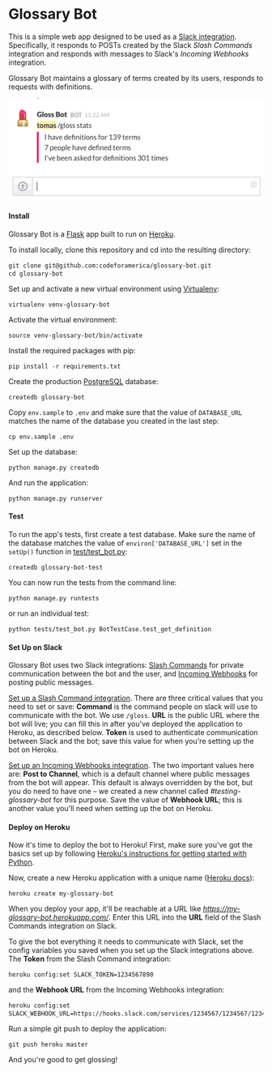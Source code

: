 # Glossary Bot
This is a simple web app designed to be used as a [Slack integration](https://slack.com/integrations). Specifically, it responds to POSTs created by the Slack *Slash Commands* integration and responds with messages to Slack's *Incoming Webhooks* integration.

Glossary Bot maintains a glossary of terms created by its users, responds to requests with definitions.

![DemoGif](static/gloss-bot-demo.gif)

#### Install
Glossary Bot is a [Flask](http://flask.pocoo.org/) app built to run on [Heroku](https://heroku.com/).

To install locally, clone this repository and cd into the resulting directory:

```
git clone git@github.com:codeforamerica/glossary-bot.git
cd glossary-bot
```

Set up and activate a new virtual environment using [Virtualenv](https://github.com/codeforamerica/howto/blob/master/Python-Virtualenv.md):

```
virtualenv venv-glossary-bot
```

Activate the virtual environment:

```
source venv-glossary-bot/bin/activate
```

Install the required packages with pip:

```
pip install -r requirements.txt
```

Create the production [PostgreSQL](https://github.com/codeforamerica/howto/blob/master/PostgreSQL.md) database:

```
createdb glossary-bot
```

Copy `env.sample` to `.env` and make sure that the value of `DATABASE_URL` matches the name of the database you created in the last step:

```
cp env.sample .env
```

Set up the database:

```
python manage.py createdb
```

And run the application:

```
python manage.py runserver
```

#### Test
To run the app's tests, first create a test database. Make sure the name of the database matches the value of `environ['DATABASE_URL']` set in the `setUp()` function in [test/test_bot.py](https://github.com/codeforamerica/glossary-bot/blob/master/tests/test_bot.py):

```
createdb glossary-bot-test
```

You can now run the tests from the command line:

```
python manage.py runtests
```

or run an individual test:

```
python tests/test_bot.py BotTestCase.test_get_definition
```

#### Set Up on Slack

Glossary Bot uses two Slack integrations: [Slash Commands](https://api.slack.com/slash-commands) for private communication between the bot and the user, and [Incoming Webhooks](https://api.slack.com/incoming-webhooks) for posting public messages.

[Set up a Slash Command integration](https://my.slack.com/services/new/slash-commands). There are three critical values that you need to set or save: **Command** is the command people on slack will use to communicate with the bot. We use `/gloss`. **URL** is the public URL where the bot will live; you can fill this in after you've deployed the application to Heroku, as described below. **Token** is used to authenticate communication between Slack and the bot; save this value for when you're setting up the bot on Heroku.

[Set up an Incoming Webhooks integration](https://my.slack.com/services/new/incoming-webhook). The two important values here are: **Post to Channel**, which is a default channel where public messages from the bot will appear. This default is always overridden by the bot, but you do need to have one – we created a new channel called *#testing-glossary-bot* for this purpose. Save the value of **Webhook URL**; this is another value you'll need when setting up the bot on Heroku.

#### Deploy on Heroku

Now it's time to deploy the bot to Heroku! First, make sure you've got the basics set up by following [Heroku's instructions for getting started with Python](https://devcenter.heroku.com/articles/getting-started-with-python-o).

Now, create a new Heroku application with a unique name ([Heroku docs](https://devcenter.heroku.com/articles/getting-started-with-python-o#deploy-your-application-to-heroku)):

```
heroku create my-glossary-bot
```

When you deploy your app, it'll be reachable at a URL like *https://my-glossary-bot.herokuapp.com/*. Enter this URL into the **URL** field of the Slash Commands integration on Slack.

To give the bot everything it needs to communicate with Slack, set the config variables you saved when you set up the Slack integrations above. The **Token** from the Slash Command integration:

```
heroku config:set SLACK_TOKEN=1234567890
```

and the **Webhook URL** from the Incoming Webhooks integration:

```
heroku config:set SLACK_WEBHOOK_URL=https://hooks.slack.com/services/1234567/1234567/1234567890
```

Run a simple git push to deploy the application:

```
git push heroku master
```

And you're good to get glossing!
